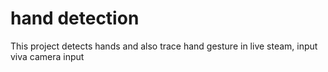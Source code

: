 # hand detection
 This project detects hands and also trace hand gesture in live steam, input viva camera input
